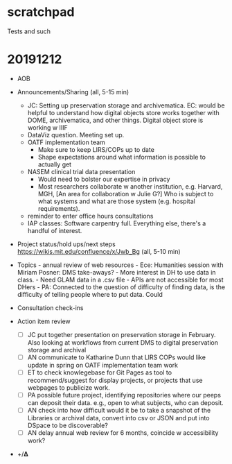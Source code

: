 # scratchpad
Tests and such

20191212
========

- AOB
- Announcements/Sharing (all, 5-15 min)
	- JC: Setting up preservation storage and archivematica. EC: would be helpful to understand how digital objects store works together with DOME, archivematica, and other things. Digital object store is working w IIIF
	- DataViz question. Meeting set up.
	- OATF implementation team
		- Make sure to keep LIRS/COPs up to date
		- Shape expectations around what information is possible to actually get
	- NASEM clinical trial data presentation
		- Would need to bolster our expertise in privacy
		- Most researchers collaborate w another institution, e.g. Harvard, MGH, [An area for collaboration w Julie G?] Who is subject to what systems and what are those system (e.g. hospital requirements).
	- reminder to enter office hours consultations	
	- IAP classes: Software carpentry full. Everything else, there's a handful of interest.
	
- Project status/hold ups/next steps https://wikis.mit.edu/confluence/x/Jwb_Bg (all, 5-10 min) 
- Topics
		- annual review of web resources
		- Ece: Humanities session with Miriam Posner: DMS take-aways?
			- More interest in DH to use data in class. 
			- Need GLAM data in a .csv file
			- APIs are not accessible for most DHers
			- PA: Connected to the question of difficulty of finding data, is the difficulty of telling people where to put data. Could 
- Consultation check-ins
- Action item review
	- [ ] JC put together presentation on preservation storage in February. Also looking at workflows from current DMS to digital preservation storage and archival
	- [ ] AN communicate to Katharine Dunn that LIRS COPs would like update in spring on OATF implementation team work
	- [ ] ET to check knowlegebase for Git Pages as tool to recommend/suggest for display projects, or projects that use webpages to publicize work.
	- [ ] PA possible future project, identifying repositories where our peeps can deposit their data. e.g., open to what subjects, who can deposit.
	- [ ] AN check into how difficult would it be to take a snapshot of the Libraries or archival data, convert into csv or JSON and put into DSpace to be discoverable?
	- [ ] AN delay annual web review for 6 months, coincide w accessibility work?
- +/𝚫



